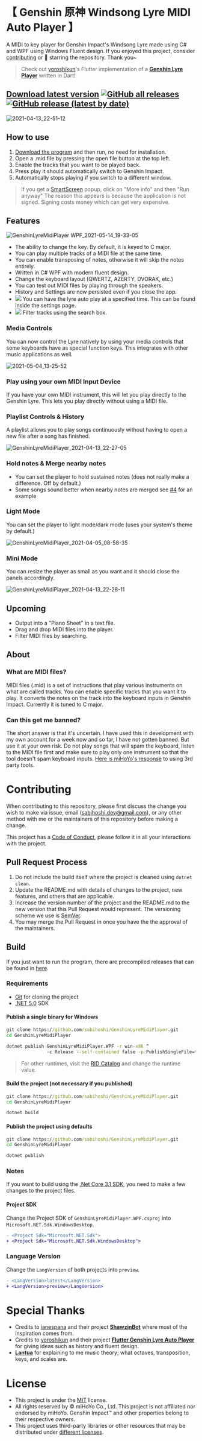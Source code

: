 # 【 Genshin 原神 Windsong Lyre MIDI Auto Player 】

A MIDI to key player for Genshin Impact's Windsong Lyre made using C# and WPF using Windows Fluent design. If you enjoyed this project, consider [contributing](https://github.com/sabihoshi/GenshinLyreMidiPlayer#contributing) or 🌟 starring the repository. Thank you~

> Check out [yoroshikun](https://github.com/yoroshikun)'s Flutter implementation of a **[Genshin Lyre Player](https://github.com/yoroshikun/flutter_genshin_lyre_player)** written in Dart!

## **[Download latest version](latest)** [![GitHub all releases](https://img.shields.io/github/downloads/sabihoshi/GenshinLyreMidiPlayer/total?style=social)](latest) [![GitHub release (latest by date)](https://img.shields.io/github/v/release/sabihoshi/GenshinLyreMidiPlayer)](latest)

![2021-04-13_22-51-12](https://user-images.githubusercontent.com/25006819/114573455-f8f34d00-9caa-11eb-8288-57c193ca2d04.png)

## How to use

1. [Download the program](latest) and then run, no need for installation.
2. Open a .mid file by pressing the open file button at the top left.
3. Enable the tracks that you want to be played back.
4. Press play it should automatically switch to Genshin Impact.
5. Automatically stops playing if you switch to a different window.

> If you get a [SmartScreen](https://user-images.githubusercontent.com/25006819/115977864-555d4300-a5ae-11eb-948b-c0139f606a2d.png) popup, click on "More info" and then "Run anyway"
> The reason this appears is because the application is not signed. Signing costs money which can get very expensive.

## Features
![GenshinLyreMidiPlayer WPF_2021-05-14_19-33-05](https://user-images.githubusercontent.com/25006819/118265668-1acf3200-b4ec-11eb-8b88-ded036563e18.png)
* The ability to change the key. By default, it is keyed to C major.
* You can play multiple tracks of a MIDI file at the same time.
* You can enable transposing of notes, otherwise it will skip the notes entirely.
* Written in C# WPF with modern fluent design.
* Change the keyboard layout (QWERTZ, AZERTY, DVORAK, etc.)
* You can test out MIDI files by playing through the speakers.
* History and Settings are now persisted even if you close the app.
* [![](https://img.shields.io/badge/v1.10.0-New!-yellow)](https://github.com/sabihoshi/GenshinLyreMidiPlayer/releases/tag/v1.10.0) You can have the lyre auto play at a specified time. This can be found inside the settings page.
* [![](https://img.shields.io/badge/v1.10.2-New!-yellow)](https://github.com/sabihoshi/GenshinLyreMidiPlayer/releases/tag/v1.10.2) Filter tracks using the search box.

### Media Controls
You can now control the Lyre natively by using your media controls that some keyboards have as special function keys. This integrates with other music applications as well.

![2021-05-04_13-25-52](https://user-images.githubusercontent.com/25006819/116963753-5132d300-acdc-11eb-85f8-e455928f8369.png)

### Play using your own MIDI Input Device
If you have your own MIDI instrument, this will let you play directly to the Genshin Lyre. This lets you play directly without using a MIDI file.

### Playlist Controls & History
A playlist allows you to play songs continuously without having to open a new file after a song has finished.

![GenshinLyreMidiPlayer_2021-04-13_22-27-05](https://user-images.githubusercontent.com/25006819/114570421-6651ae80-9ca8-11eb-9cb2-c9e322df14f0.png)

### Hold notes & Merge nearby notes
  - You can set the player to hold sustained notes (does not really make a difference. Off by default.)
  - Some songs sound better when nearby notes are merged see [#4](https://github.com/sabihoshi/GenshinLyreMidiPlayer/issues/4) for an example

### Light Mode
You can set the player to light mode/dark mode (uses your system's theme by default.)

![GenshinLyreMidiPlayer_2021-04-05_08-58-35](https://user-images.githubusercontent.com/25006819/113526575-237b4100-95ed-11eb-813c-1e9c661624cf.png)

### Mini Mode
You can resize the player as small as you want and it should close the panels accordingly.

![GenshinLyreMidiPlayer_2021-04-13_22-28-11](https://user-images.githubusercontent.com/25006819/114570320-4e7a2a80-9ca8-11eb-8907-a47025a0539a.png)

## Upcoming
* Output into a "Piano Sheet" in a text file.
* Drag and drop MIDI files into the player.
* Filter MIDI files by searching.

## About

### What are MIDI files?
MIDI files (.mid) is a set of instructions that play various instruments on what are called tracks. You can enable specific tracks that you want it to play. It converts the notes on the track into the keyboard inputs in Genshin Impact. Currently it is tuned to C major.

### Can this get me banned?
The short answer is that it's uncertain. I have used this in development with my own account for a week now and so far, I have not gotten banned. But use it at your own risk. Do not play songs that will spam the keyboard, listen to the MIDI file first and make sure to play only one instrument so that the tool doesn't spam keyboard inputs. [Here is miHoYo's response](https://genshin.mihoyo.com/en/news/detail/5763) to using 3rd party tools.

# Contributing
When contributing to this repository, please first discuss the change you wish to make via issue, email (sabihoshi.dev@gmail.com), or any other method with me or the maintainers of this repository before making a change.

This project has a [Code of Conduct](CODE_OF_CONDUCT.md), please follow it in all your interactions with the project.

## Pull Request Process

1. Do not include the build itself where the project is cleaned using `dotnet clean`.
2. Update the README.md with details of changes to the project, new features, and others that are applicable.
3. Increase the version number of the project and the README.md to the new version that this
   Pull Request would represent. The versioning scheme we use is [SemVer](http://semver.org/).
4. You may merge the Pull Request in once you have the the approval of the maintainers.

## Build
If you just want to run the program, there are precompiled releases that can be found in [here](https://github.com/sabihoshi/GenshinLyreMidiPlayer/releases).
### Requirements
* [Git](https://git-scm.com) for cloning the project
* [.NET 5.0](https://dotnet.microsoft.com/download) SDK

#### Publish a single binary for Windows
```bat
git clone https://github.com/sabihoshi/GenshinLyreMidiPlayer.git
cd GenshinLyreMidiPlayer

dotnet publish GenshinLyreMidiPlayer.WPF -r win-x86 ^
               -c Release --self-contained false -p:PublishSingleFile=true
```
> For other runtimes, visit the [RID Catalog](https://docs.microsoft.com/en-us/dotnet/core/rid-catalog) and change the runtime value.

#### Build the project (not necessary if you published)
```bat
git clone https://github.com/sabihoshi/GenshinLyreMidiPlayer.git
cd GenshinLyreMidiPlayer

dotnet build
```

#### Publish the project using defaults
```bat
git clone https://github.com/sabihoshi/GenshinLyreMidiPlayer.git
cd GenshinLyreMidiPlayer

dotnet publish
```

### Notes
If you want to build using the [.Net Core 3.1 SDK](https://dotnet.microsoft.com/download), you need to make a few changes to the project files.

#### Project SDK
Change the Project SDK of `GenshinLyreMidiPlayer.WPF.csproj` into `Microsoft.NET.Sdk.WindowsDesktop`.
```diff
- <Project Sdk="Microsoft.NET.Sdk">
+ <Project Sdk="Microsoft.NET.Sdk.WindowsDesktop">
```

### Language Version
Change the `LangVersion` of both projects into `preview`.
```diff
- <LangVersion>latest</LangVersion>
+ <LangVersion>preview</LangVersion>
```

# Special Thanks
* Credits to [ianespana](https://github.com/ianespana) and their project **[ShawzinBot](https://github.com/ianespana/ShawzinBot)** where most of the inspiration comes from.
* Credits to [yoroshikun](https://github.com/yoroshikun) and their project **[Flutter Genshin Lyre Auto Player](https://github.com/yoroshikun/flutter_genshin_lyre_player)** for giving ideas such as history and fluent design.
* **[Lantua](https://github.com/lantua)** for explaining to me music theory; what octaves, transposition, keys, and scales are.

# License
* This project is under the [MIT](LICENSE.md) license.
* All rights reserved by © miHoYo Co., Ltd. This project is not affiliated nor endorsed by miHoYo. Genshin Impact™ and other properties belong to their respective owners.
* This project uses third-party libraries or other resources that may be
distributed under [different licenses](/THIRD-PARTY-NOTICES.md).

[latest]: https://github.com/sabihoshi/GenshinLyreMidiPlayer/releases/latest